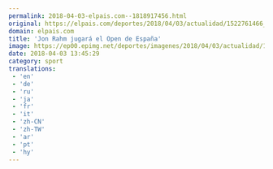 ```yaml
---
permalink: 2018-04-03-elpais.com--1818917456.html
original: https://elpais.com/deportes/2018/04/03/actualidad/1522761466_488803.html#?ref=rss&format=simple&link=link
domain: elpais.com
title: 'Jon Rahm jugará el Open de España'
image: https://ep00.epimg.net/deportes/imagenes/2018/04/03/actualidad/1522761466_488803_1522761748_rrss_normal.jpg
date: 2018-04-03 13:45:29
category: sport
translations: 
 - 'en'
 - 'de'
 - 'ru'
 - 'ja'
 - 'fr'
 - 'it'
 - 'zh-CN'
 - 'zh-TW'
 - 'ar'
 - 'pt'
 - 'hy'
---
```



